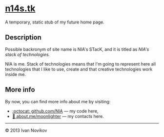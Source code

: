 [n14s.tk](http://n14s.tk)
=========================
A temporary, static stub of my future home page.

Description
-----------
Possible backronym of site name is NIA's STacK, and it is titled as *NIA's stack of technologies.*

NIA is me. Stack of technologies means that I'm going to represent here all technologies that
I like to use, create and that creative technologies work inside me.

More info
---------
By now, you can find more info about me by visiting:

* [:octocat: github.com/NIA](https://github.com/NIA) — my code here,
* [:email: about.me/moonlighter](https://about.me/moonlighter) — my contacts here.

----
© 2013 Ivan Novikov
